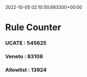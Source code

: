 2022-10-05 02:10:50.683300+00:00
# Rule Counter 
 ### UCATE : 545625

 ### Veneto : 83108

 ### Allowlist : 13924